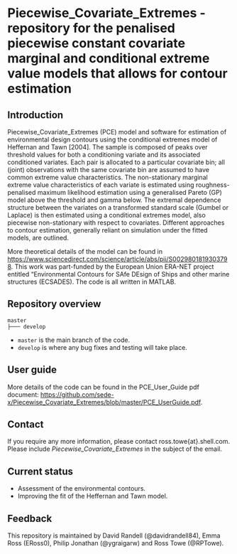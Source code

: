 
# Piecewise_Covariate_Extremes - repository for the penalised piecewise constant covariate marginal and conditional extreme value models that allows for contour estimation

## Introduction

Piecewise_Covariate_Extremes (PCE) model and software for estimation of environmental design contours using the conditional extremes model of Heffernan and Tawn
[2004]. The sample is composed of peaks over threshold values for both a conditioning variate and its associated conditioned variates. Each pair is allocated to a particular covariate bin; all (joint)
observations with the same covariate bin are assumed to have common extreme value characteristics. The non-stationary marginal extreme value characteristics of each variate is estimated using
roughness-penalised maximum likelihood estimation using a generalised Pareto (GP) model above the threshold and gamma below. The extremal dependence structure between the variates on a transformed standard scale (Gumbel or Laplace) is then estimated using a conditional extremes model, also piecewise non-stationary with respect to covariates. Different approaches to contour estimation,
generally reliant on simulation under the fitted models, are outlined.

More theoretical details of the model can be found in https://www.sciencedirect.com/science/article/abs/pii/S0029801819303798. This work was part-funded by the European Union ERA-NET project entitled “Environmental Contours for SAfe DEsign of Ships and other marine structures (ECSADES). The code is all written in MATLAB. 

## Repository overview

```text
master
├─── develop
```

* `master` is the main branch of the code. 
* `develop` is where any bug fixes and testing will take place.

## User guide

More details of the code can be found in the PCE_User_Guide pdf document: https://github.com/sede-x/Piecewise_Covariate_Extremes/blob/master/PCE_UserGuide.pdf.

## Contact

If you require any more information, please contact ross.towe{at}.shell.com. Please include *Piecewise_Covariate_Extremes* in the subject of the email. 

## Current status
* Assessment of the environmental contours.
* Improving the fit of the Heffernan and Tawn model.

## Feedback
This repository is maintained by David Randell (@davidrandell84), Emma Ross (ERoss0), Philip Jonathan (@ygraigarw) and Ross Towe (@RPTowe). 

